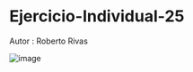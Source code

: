 # Ejercicio-Individual-25

Autor : Roberto Rivas

![image](https://github.com/RobertoRivasL/Ejercicio-Individual-25/assets/131497718/41393953-360c-4d20-b347-f2861b0b5ac5)
